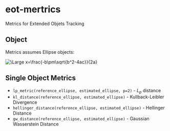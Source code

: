 # eot-mertrics
Metrics for Extended Objets Tracking

## Object
Metrics assumes Ellipse objects:

![\Large x=\frac{-b\pm\sqrt{b^2-4ac}}{2a}](https://latex.codecogs.com/svg.image?&space;X&space;=&space;\left[&space;x&space;\,&space;y&space;\,&space;\alpha&space;\,&space;l_1&space;\,&space;l_2&space;\right]^{T}) 


## Single Object Metrics
* `lp_metric(reference_ellipse, estimated_ellipse, p=2)` - $L_p$ distance
* `kl_distance(reference_ellipse, estimated_ellipse)` - Kullback-Leibler Divergence
* `hellinger_distance(reference_ellipse, estimated_ellipse)` - Hellinger Distance
* `gw_distance(reference_ellipse, estimated_ellipse)` - Gaussian Wasserstein Distance

